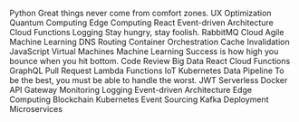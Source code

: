 Python Great things never come from comfort zones. UX Optimization Quantum Computing Edge Computing React Event-driven Architecture Cloud Functions Logging Stay hungry, stay foolish. RabbitMQ
Cloud Agile Machine Learning DNS Routing Container Orchestration Cache Invalidation
JavaScript Virtual Machines Machine Learning Success is how high you bounce when you hit bottom. Code Review Big Data React Cloud Functions GraphQL
Pull Request Lambda Functions IoT Kubernetes Data Pipeline To be the best, you must be able to handle the worst. JWT Serverless Docker API Gateway Monitoring
Logging Event-driven Architecture Edge Computing Blockchain Kubernetes Event Sourcing Kafka Deployment Microservices
